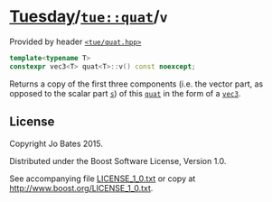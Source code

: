[Tuesday](../../../README.md)/[`tue::quat`](../../headers/quat.md)/`v`
======================================================================
Provided by header [`<tue/quat.hpp>`](../../headers/quat.md)

```c++
template<typename T>
constexpr vec3<T> quat<T>::v() const noexcept;
```

Returns a copy of the first three components (i.e. the vector part, as opposed
to the scalar part [`s`](s.md)) of this [`quat`](../../headers/quat.md) in the
form of a [`vec3`](../../headers/vec.md).

License
-------
Copyright Jo Bates 2015.

Distributed under the Boost Software License, Version 1.0.

See accompanying file [LICENSE_1_0.txt](../../../LICENSE_1_0.txt) or copy at
http://www.boost.org/LICENSE_1_0.txt.
